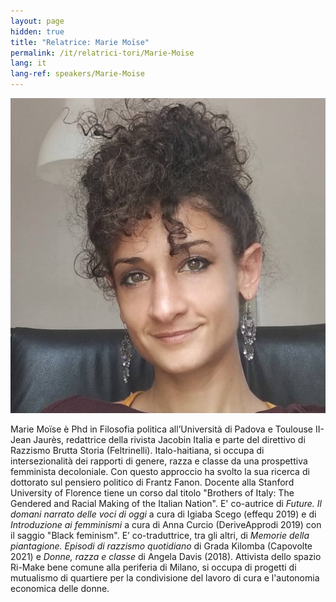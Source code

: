 ```yaml
---
layout: page
hidden: true
title: "Relatrice: Marie Moïse"
permalink: /it/relatrici-tori/Marie-Moise
lang: it
lang-ref: speakers/Marie-Moise
---
```


![Marie Moïse](/assets/speakers/Marie-Moise.jpg)

Marie Moïse è Phd in Filosofia politica all’Università di Padova e Toulouse II- Jean Jaurès, redattrice della rivista Jacobin Italia e parte del direttivo di Razzismo Brutta Storia (Feltrinelli). Italo-haitiana, si occupa di intersezionalità dei rapporti di genere, razza e classe da una prospettiva femminista decoloniale. Con questo approccio ha svolto la sua ricerca di dottorato sul pensiero politico di Frantz Fanon. Docente alla Stanford University of Florence tiene un corso dal titolo "Brothers of Italy: The Gendered and Racial Making of the Italian Nation". E' co-autrice di _Future. Il domani narrato delle voci di oggi_ a cura di Igiaba Scego (effequ 2019) e di _Introduzione ai femminismi_ a cura di Anna Curcio (DeriveApprodi 2019) con il saggio "Black feminism". E’ co-traduttrice, tra gli altri, di _Memorie della piantagione. Episodi di razzismo quotidiano_ di Grada Kilomba (Capovolte 2021) e _Donne, razza e classe_ di Angela Davis (2018). Attivista dello spazio Ri-Make bene comune alla periferia di Milano, si occupa di progetti di mutualismo di quartiere per la condivisione del lavoro di cura e l'autonomia economica delle donne.
